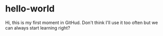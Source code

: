 # hello-world
Hi, this is my first moment in GitHud. Don't think I'll use it too often but we can always start learning right?
